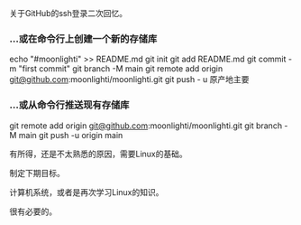 关于GitHub的ssh登录二次回忆。



### ...或在命令行上创建一个新的存储库

echo "#moonlighti" >> README.md 
git init 
git add README.md 
git commit -m "first commit" 
git branch -M main 
git remote add origin git@github.com:moonlighti/moonlighti.git
 git push - u 原产地主要



### ...或从命令行推送现有存储库

git remote add origin git@github.com:moonlighti/moonlighti.git
 git branch -M main 
git push -u origin main



有所得，还是不太熟悉的原因，需要Linux的基础。

制定下期目标。

计算机系统，或者是再次学习Linux的知识。

很有必要的。